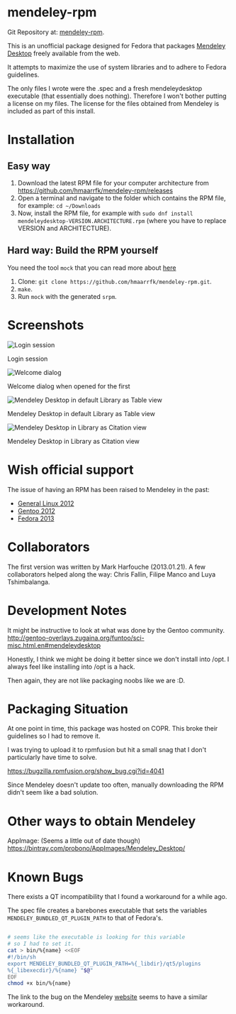 mendeley-rpm
============

Git Repository at: [mendeley-rpm](https://github.com/hmaarrfk/mendeley-rpm).

This is an unofficial package designed for Fedora that packages [Mendeley
Desktop](https://www.mendeley.com/) freely available from the web.

It attempts to maximize the use of system libraries and to adhere to Fedora
guidelines.

The only files I wrote were the .spec and a fresh mendeleydesktop executable
(that essentially does nothing). Therefore I won't bother putting a license on
my files. The license for the files obtained from Mendeley is included as part
of this install.

Installation
============

Easy way
--------

1. Download the latest RPM file for your computer architecture from
   https://github.com/hmaarrfk/mendeley-rpm/releases
2. Open a terminal and navigate to the folder which contains the RPM file, for
   example: `cd ~/Downloads`
3. Now, install the RPM file, for example with `sudo dnf install
   mendeleydesktop-VERSION.ARCHITECTURE.rpm` (where you have to replace
   VERSION and ARCHITECTURE).

Hard way: Build the RPM yourself
--------------------------------
You need the tool `mock` that you can read more about [here](https://fedoraproject.org/wiki/Using_Mock_to_test_package_builds)
1. Clone: `git clone https://github.com/hmaarrfk/mendeley-rpm.git`.
2. `make`.
3. Run `mock` with the generated `srpm`.

Screenshots
===========
![Login session](https://github.com/hmaarrfk/mendeley-rpm/blob/master/images/mendeley-desktop_0.png)

Login session

![Welcome dialog](https://github.com/hmaarrfk/mendeley-rpm/blob/master/images/mendeley-desktop_1.png)

Welcome dialog when opened for the first

![Mendeley Desktop in default Library as Table view](https://github.com/hmaarrfk/mendeley-rpm/blob/master/images/mendeley-desktop_2.png)

Mendeley Desktop in default Library as Table view

![Mendeley Desktop in Library as Citation view](https://github.com/hmaarrfk/mendeley-rpm/blob/master/images/mendeley-desktop_3.png)

Mendeley Desktop in Library as Citation view


Wish official support
=====================

The issue of having an RPM has been raised to Mendeley in the past:

* [General Linux
  2012](http://support.mendeley.com/customer/portal/questions/567256-linux-make-a-linux-installer)
* [Gentoo
  2012](http://support.mendeley.com/customer/portal/questions/199131-on-distribution-policy-and-download-link)
* [Fedora
  2013](http://support.mendeley.com/customer/portal/questions/758741-packaging-for-fedora)

Collaborators
=============

The first version was written by Mark Harfouche (2013.01.21). A few
collaborators helped along the way: Chris Fallin, Filipe Manco and Luya Tshimbalanga.

Development Notes
=================

It might be instructive to look at what was done by the Gentoo community.
http://gentoo-overlays.zugaina.org/funtoo/sci-misc.html.en#mendeleydesktop

Honestly, I think we might be doing it better since we don't install into /opt.
I always feel like installing into /opt is a hack.

Then again, they are not like packaging noobs like we are :D.

Packaging Situation
===================

At one point in time, this package was hosted on COPR. This broke their
guidelines so I had to remove it.

I was trying to upload it to rpmfusion but hit a small snag that I don't
particularly have time to solve.

https://bugzilla.rpmfusion.org/show_bug.cgi?id=4041

Since Mendeley doesn't update too often, manually downloading the RPM didn't
seem like a bad solution.

Other ways to obtain Mendeley
=============================

AppImage: (Seems a little out of date though)
https://bintray.com/probono/AppImages/Mendeley_Desktop/


Known Bugs
==========
There exists a QT incompatibility that I found a workaround for a while ago.

The spec file creates a barebones executable that sets the variables `MENDELEY_BUNDLED_QT_PLUGIN_PATH` to that of Fedora's.
```bash

# seems like the executable is looking for this variable
# so I had to set it.
cat > bin/%{name} <<EOF
#!/bin/sh
export MENDELEY_BUNDLED_QT_PLUGIN_PATH=%{_libdir}/qt5/plugins
%{_libexecdir}/%{name} "$@"
EOF
chmod +x bin/%{name}
```

The link to the bug on the Mendeley [website](http://support.mendeley.com/customer/portal/questions/16832835-mendeley-desktop-1-17-8-on-fedora-crashes-a-few-seconds-after-starting) seems to have a similar workaround.
